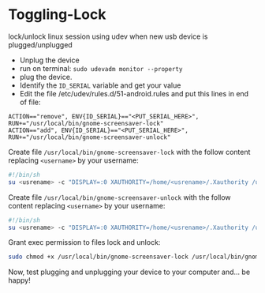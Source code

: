 # Toggling-Lock
lock/unlock linux session using udev when new usb device is plugged/unplugged

* Unplug the device
* run on terminal:
`sudo udevadm monitor --property`
* plug the device.
* Identify the `ID_SERIAL` variable and get your value
* Edit the file /etc/udev/rules.d/51-android.rules and put this lines in end of file:
```
ACTION=="remove", ENV{ID_SERIAL}=="<PUT_SERIAL_HERE>", RUN+="/usr/local/bin/gnome-screensaver-lock"
ACTION=="add", ENV{ID_SERIAL}=="<PUT_SERIAL_HERE>", RUN+="/usr/local/bin/gnome-screensaver-unlock"
```

Create file `/usr/local/bin/gnome-screensaver-lock` with the follow content replacing `<username>` by your username:
```bash
#!/bin/sh
su <usrename> -c "DISPLAY=:0 XAUTHORITY=/home/<usrename>/.Xauthority /usr/bin/gnome-screensaver-command -l"
```
Create file `/usr/local/bin/gnome-screensaver-unlock` with the follow content replacing `<username>` by your username:
```bash
#!/bin/sh
su <usrename> -c "DISPLAY=:0 XAUTHORITY=/home/<usrename>/.Xauthority /usr/bin/gnome-screensaver-command -d"
```
Grant exec permission to files lock and unlock:
```bash
sudo chmod +x /usr/local/bin/gnome-screensaver-lock /usr/local/bin/gnome-screensaver-unlock
```
Now, test plugging and unplugging your device to your computer and... be happy!
